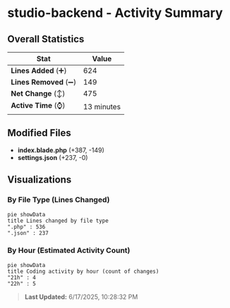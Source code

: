 # studio-backend - Activity Summary 

## Overall Statistics

| Stat                   | Value                                                             |
| ---------------------- | ----------------------------------------------------------------- |
| **Lines Added** (➕)   | 624                                          |
| **Lines Removed** (➖) | 149                                        |
| **Net Change** (↕)    | 475                |
| **Active Time** (⌚)   | 13 minutes |


## Modified Files
- **index.blade.php** (+387, -149)
- **settings.json** (+237, -0)

## Visualizations

### By File Type (Lines Changed)

```mermaid
pie showData
title Lines changed by file type
".php" : 536
".json" : 237
```

### By Hour (Estimated Activity Count)

```mermaid
pie showData
title Coding activity by hour (count of changes)
"21h" : 4
"22h" : 5
```


> **Last Updated:** 6/17/2025, 10:28:32 PM
